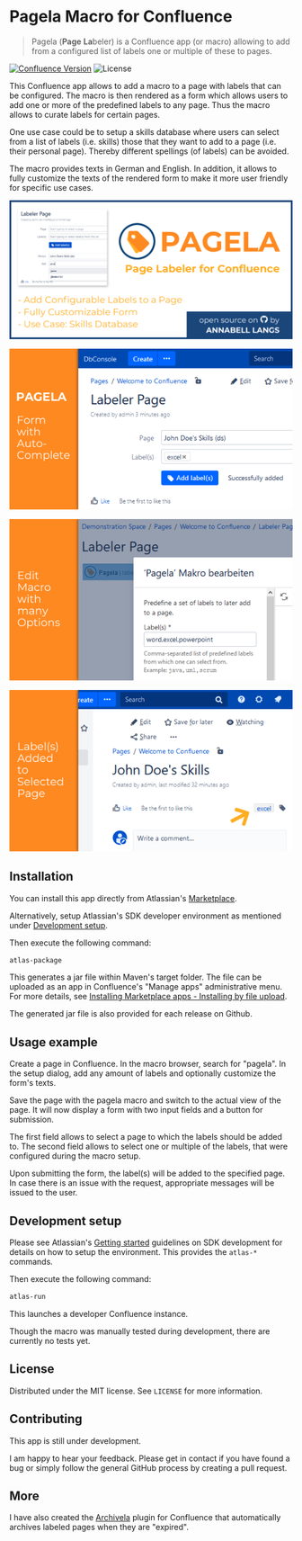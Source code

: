 # Pagela Macro for Confluence
> Pagela (**Page** **La**beler) is a Confluence app (or macro) allowing to add from a configured list of labels one or multiple of these to pages. 

[![Confluence Version][conf-image]][conf-url] ![License][license-image]

This Confluence app allows to add a macro to a page with labels that can be configured. The macro is then rendered as a form which allows users to add one or more of the predefined labels to any page.
Thus the macro allows to curate labels for certain pages. 

One use case could be to setup a skills database where users can select from a list of labels (i.e. skills) those that they want to add to a page (i.e. their personal page). Thereby different spellings (of labels) can be avoided.

The macro provides texts in German and English. In addition, it allows to fully customize the texts of the rendered form to make it more user friendly for specific use cases.

![Pagela-Banner](src/main/resources/images/pluginBanner.png)

![Pagela-Form1](src/main/resources/images/highlight1_cropped.png)

![Pagela-Form2](src/main/resources/images/highlight2_cropped.png)

![Pagela-Form3](src/main/resources/images/highlight3_cropped.png)

## Installation

You can install this app directly from Atlassian's [Marketplace][pagela-marketplace].

Alternatively, setup Atlassian's SDK developer environment as mentioned under [Development setup](#dev).

Then execute the following command:

```sh
atlas-package
```

This generates a jar file within Maven's target folder. The file can be uploaded as an app in Confluence's "Manage apps" administrative menu. For more details, see [Installing Marketplace apps - Installing by file upload][conf-install-app].

The generated jar file is also provided for each release on Github.

## Usage example

Create a page in Confluence. In the macro browser, search for "pagela". In the setup dialog, add any amount of labels and optionally customize the form's texts.

Save the page with the pagela macro and switch to the actual view of the page. It will now display a form with two input fields and a button for submission.

The first field allows to select a page to which the labels should be added to. The second field allows to select one or multiple of the labels, that were configured during the macro setup.

Upon submitting the form, the label(s) will be added to the specified page. In case there is an issue with the request, appropriate messages will be issued to the user.

## <a name="dev"></a>Development setup

Please see Atlassian's [Getting started][conf-dev] guidelines on SDK development for details on how to setup the environment. This provides the ```atlas-*``` commands.

Then execute the following command:

```sh
atlas-run
```

This launches a developer Confluence instance.

Though the macro was manually tested during development, there are currently no tests yet.

## License

Distributed under the MIT license. See ``LICENSE`` for more information.

## Contributing

This app is still under development.

I am happy to hear your feedback. Please get in contact if you have found a bug or simply follow the general GitHub process by creating a pull request.

## More

I have also created the [Archivela][archivela-github] plugin for Confluence that automatically archives labeled pages when they are "expired".


<!-- Markdown link & img dfn's -->
[conf-image]: https://img.shields.io/badge/Confluence-7.15.0-green.svg
[conf-url]: https://atlassian.com/software/confluence
[conf-dev]: https://developer.atlassian.com/server/framework/atlassian-sdk/
[conf-install-app]: https://confluence.atlassian.com/upm/installing-add-ons-273875715.html
[license-image]: https://img.shields.io/github/license/alangs/pagela-macro.svg
[pagela-marketplace]: https://marketplace.atlassian.com/apps/1223503/pagela-page-labeler?tab=overview&hosting=server
[archivela-github]: https://github.com/alangs/archivela
